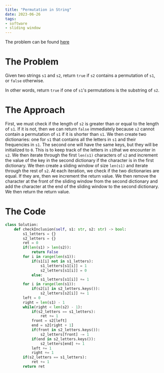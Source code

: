 ```yaml
---
title: "Permutation in String"
date: 2023-06-26
tags:
- software
- sliding window
---
```

The problem can be found [here](https://leetcode.com/problems/permutation-in-string/)

# The Problem
Given two strings `s1` and `s2`, return `true` if `s2` contains a permutation of `s1`, or `false` otherwise.

In other words, return `true` if one of `s1`'s permutations is the substring of `s2`.

# The Approach
First, we must check if the length of `s2` is greater than or equal to the length of `s1`. If it is not, then we can return `false` immediately because `s2` cannot contain a permutation of `s1` if it is shorter than `s1`. We then create two dictionaries: one for `s1` that contains all the letters in `s1` and their frequencies in `s1`. The second one will have the same keys, but they will be initialized to `0`. This is to keep track of the letters in `s1`that we encounter in `s2`. We then iterate through the first `len(s1)` characters of `s2` and increment the value of the key in the second dictionary if the character is in the first dictionary. We then create a sliding window of size `len(s1)` and iterate through the rest of `s2`. At each iteration, we check if the two dictionaries are equal. If they are, then we increment the return value. We then remove the character at the front of the sliding window from the second dictionary and add the character at the end of the sliding window to the second dictionary. We then return the return value.

# The Code

```py
class Solution:
    def checkInclusion(self, s1: str, s2: str) -> bool:
        s1_letters = {}
        s2_letters = {}
        ret = 0
        if(len(s1) > len(s2)):
            return False
        for i in range(len(s1)):
            if(s1[i] not in s1_letters):
                s1_letters[s1[i]] = 1
                s2_letters[s1[i]] = 0
            else:
                s1_letters[s1[i]] += 1
        for i in range(len(s1)):
            if(s2[i] in s2_letters.keys()):
                s2_letters[s2[i]] += 1
        left = 0
        right = len(s1) - 1
        while(right < len(s2) - 1):
            if(s2_letters == s1_letters):
                ret += 1
            front = s2[left]
            end = s2[right + 1]
            if(front in s2_letters.keys()):
                s2_letters[front] -= 1
            if(end in s2_letters.keys()):
                s2_letters[end] += 1
            left += 1
            right += 1
        if(s2_letters == s1_letters):
            ret += 1
        return ret
```